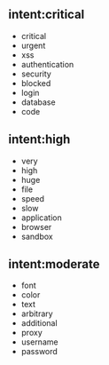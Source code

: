 ## intent:critical
- critical
- urgent
- xss
- authentication
- security
- blocked
- login
- database
- code

## intent:high
- very
- high
- huge
- file
- speed
- slow
- application
- browser
- sandbox

## intent:moderate
- font
- color
- text
- arbitrary  
- additional
- proxy
- username
- password

